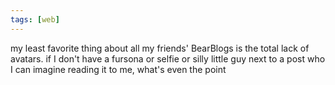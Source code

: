 ```yaml
---
tags: [web]
---
```


my least favorite thing about all my friends' BearBlogs is the total lack of
avatars. if I don't have a fursona or selfie or silly little guy next to a post
who I can imagine reading it to me, what's even the point
